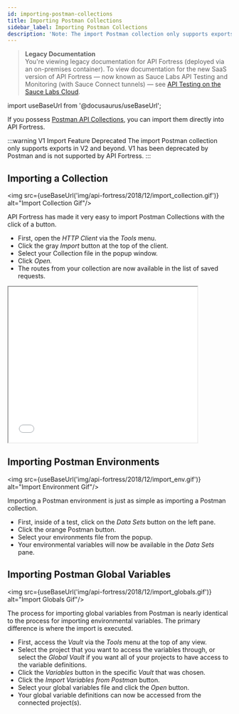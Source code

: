 ```yaml
---
id: importing-postman-collections
title: Importing Postman Collections
sidebar_label: Importing Postman Collections
description: 'Note: The import Postman collection only supports exports in V2 and beyond. V1 has been deprecated by Postman and is not supported by API Fortress.'
---
```


<head>
  <meta name="robots" content="noindex" />
</head>

> **Legacy Documentation**<br/>You're viewing legacy documentation for API Fortress (deployed via an on-premises container). To view documentation for the new SaaS version of API Fortress &#8212; now known as Sauce Labs API Testing and Monitoring (with Sauce Connect tunnels) &#8212; see [API Testing on the Sauce Labs Cloud](/api-testing/).

import useBaseUrl from '@docusaurus/useBaseUrl';

If you possess [Postman API Collections](https://www.postman.com/collection/), you can import them directly into API Fortress.

:::warning V1 Import Feature Deprecated
The import Postman collection only supports exports in V2 and beyond. V1 has been deprecated by Postman and is not supported by API Fortress.
:::

## Importing a Collection

<img src={useBaseUrl('img/api-fortress/2018/12/import_collection.gif')} alt="Import Collection Gif"/>

API Fortress has made it very easy to import Postman Collections with the click of a button.

- First, open the _HTTP Client_ via the _Tools_ menu.
- Click the gray _Import_ button at the top of the client.
- Select your Collection file in the popup window.
- Click _Open._
- The routes from your collection are now available in the list of saved requests.

<iframe src="//player.vimeo.com/video/361169979?title=0&amp;byline=0&amp;portrait=0&amp;color=8dc7dc" width="425" height="350" allowfullscreen="allowfullscreen"></iframe>

## Importing Postman Environments

<img src={useBaseUrl('img/api-fortress/2018/12/import_env.gif')} alt="Import Environment Gif"/>

Importing a Postman environment is just as simple as importing a Postman collection.

- First, inside of a test, click on the _Data Sets_ button on the left pane.
- Click the orange Postman button.
- Select your environments file from the popup.
- Your environmental variables will now be available in the _Data Sets_ pane.

## Importing Postman Global Variables

<img src={useBaseUrl('img/api-fortress/2018/12/import_globals.gif')} alt="Import Globals Gif"/>

The process for importing global variables from Postman is nearly identical to the process for importing environmental variables. The primary difference is where the import is executed.

- First, access the _Vault_ via the _Tools_ menu at the top of any view.
- Select the project that you want to access the variables through, or select the _Global Vault_ if you want all of your projects to have access to the variable definitions.
- Click the _Variables_ button in the specific _Vault_ that was chosen.
- Click the _Import Variables from Postman_ button.
- Select your global variables file and click the _Open_ button.
- Your global variable definitions can now be accessed from the connected project(s).
